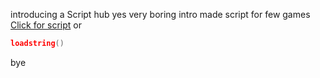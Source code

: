 introducing a Script hub yes very boring intro
made script for few games
[Click for script](https://YouTube.com/) or
```lua
loadstring()
```
bye
